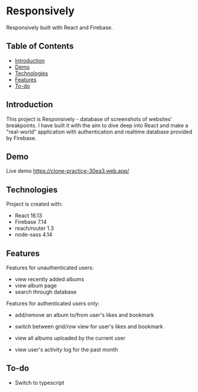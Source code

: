 # Responsively

Responsively built with React and Firebase.

## Table of Contents

- [Introduction](#introduction)
- [Demo](#demo)
- [Technologies](#technologies)
- [Features](#features)
- [To-do](#to-do)

## Introduction

This project is Responsively - database of screenshots of websites' breakpoints. I have built it with the aim to dive deep into React and make a "real-world" application with authentication and realtime database provided by Firebase.

## Demo

Live demo https://clone-practice-30ea3.web.app/

## Technologies

Project is created with:

- React 16.13
- Firebase 7.14
- reach/router 1.3
- node-sass 4.14

## Features

Features for unauthenticated users:

- view recently added albums
- view album page
- search through database

Features for authenticated users only:

- add/remove an album to/from user's likes and bookmark
- switch between grid/row view for user's likes and bookmark

- view all albums uploaded by the current user
- view user's activity log for the past month

## To-do

- Switch to typescript
